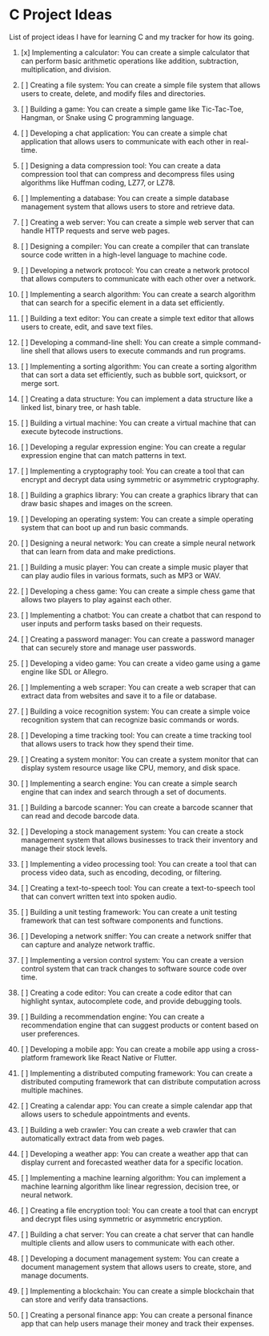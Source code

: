 # C Project Ideas

List of project ideas I have for learning C and my tracker for how its going.

1. [x] Implementing a calculator: You can create a simple calculator that can perform basic arithmetic operations like addition, subtraction, multiplication, and division.

2. [ ] Creating a file system: You can create a simple file system that allows users to create, delete, and modify files and directories.

3. [ ] Building a game: You can create a simple game like Tic-Tac-Toe, Hangman, or Snake using C programming language.

4. [ ] Developing a chat application: You can create a simple chat application that allows users to communicate with each other in real-time.

5. [ ] Designing a data compression tool: You can create a data compression tool that can compress and decompress files using algorithms like Huffman coding, LZ77, or LZ78.

6. [ ] Implementing a database: You can create a simple database management system that allows users to store and retrieve data.

7. [ ] Creating a web server: You can create a simple web server that can handle HTTP requests and serve web pages.

8. [ ] Designing a compiler: You can create a compiler that can translate source code written in a high-level language to machine code.

9. [ ] Developing a network protocol: You can create a network protocol that allows computers to communicate with each other over a network.

10. [ ] Implementing a search algorithm: You can create a search algorithm that can search for a specific element in a data set efficiently.

11. [ ] Building a text editor: You can create a simple text editor that allows users to create, edit, and save text files.

12. [ ] Developing a command-line shell: You can create a simple command-line shell that allows users to execute commands and run programs.

13. [ ] Implementing a sorting algorithm: You can create a sorting algorithm that can sort a data set efficiently, such as bubble sort, quicksort, or merge sort.

14. [ ] Creating a data structure: You can implement a data structure like a linked list, binary tree, or hash table.

15. [ ] Building a virtual machine: You can create a virtual machine that can execute bytecode instructions.

16. [ ] Developing a regular expression engine: You can create a regular expression engine that can match patterns in text.

17. [ ] Implementing a cryptography tool: You can create a tool that can encrypt and decrypt data using symmetric or asymmetric cryptography.

18. [ ] Building a graphics library: You can create a graphics library that can draw basic shapes and images on the screen.

19. [ ] Developing an operating system: You can create a simple operating system that can boot up and run basic commands.

20. [ ] Designing a neural network: You can create a simple neural network that can learn from data and make predictions.

21. [ ] Building a music player: You can create a simple music player that can play audio files in various formats, such as MP3 or WAV.

22. [ ] Developing a chess game: You can create a simple chess game that allows two players to play against each other.

23. [ ] Implementing a chatbot: You can create a chatbot that can respond to user inputs and perform tasks based on their requests.

24. [ ] Creating a password manager: You can create a password manager that can securely store and manage user passwords.

25. [ ] Developing a video game: You can create a video game using a game engine like SDL or Allegro.

26. [ ] Implementing a web scraper: You can create a web scraper that can extract data from websites and save it to a file or database.

27. [ ] Building a voice recognition system: You can create a simple voice recognition system that can recognize basic commands or words.

28. [ ] Developing a time tracking tool: You can create a time tracking tool that allows users to track how they spend their time.

29. [ ] Creating a system monitor: You can create a system monitor that can display system resource usage like CPU, memory, and disk space.

30. [ ] Implementing a search engine: You can create a simple search engine that can index and search through a set of documents.

31. [ ] Building a barcode scanner: You can create a barcode scanner that can read and decode barcode data.

32. [ ] Developing a stock management system: You can create a stock management system that allows businesses to track their inventory and manage their stock levels.

33. [ ] Implementing a video processing tool: You can create a tool that can process video data, such as encoding, decoding, or filtering.

34. [ ] Creating a text-to-speech tool: You can create a text-to-speech tool that can convert written text into spoken audio.

35. [ ] Building a unit testing framework: You can create a unit testing framework that can test software components and functions.

36. [ ] Developing a network sniffer: You can create a network sniffer that can capture and analyze network traffic.

37. [ ] Implementing a version control system: You can create a version control system that can track changes to software source code over time.

38. [ ] Creating a code editor: You can create a code editor that can highlight syntax, autocomplete code, and provide debugging tools.

39. [ ] Building a recommendation engine: You can create a recommendation engine that can suggest products or content based on user preferences.

40. [ ] Developing a mobile app: You can create a mobile app using a cross-platform framework like React Native or Flutter.

41. [ ] Implementing a distributed computing framework: You can create a distributed computing framework that can distribute computation across multiple machines.

42. [ ] Creating a calendar app: You can create a simple calendar app that allows users to schedule appointments and events.

43. [ ] Building a web crawler: You can create a web crawler that can automatically extract data from web pages.

44. [ ] Developing a weather app: You can create a weather app that can display current and forecasted weather data for a specific location.

45. [ ] Implementing a machine learning algorithm: You can implement a machine learning algorithm like linear regression, decision tree, or neural network.

46. [ ] Creating a file encryption tool: You can create a tool that can encrypt and decrypt files using symmetric or asymmetric encryption.

47. [ ] Building a chat server: You can create a chat server that can handle multiple clients and allow users to communicate with each other.

48. [ ] Developing a document management system: You can create a document management system that allows users to create, store, and manage documents.

49. [ ] Implementing a blockchain: You can create a simple blockchain that can store and verify data transactions.

50. [ ] Creating a personal finance app: You can create a personal finance app that can help users manage their money and track their expenses.
